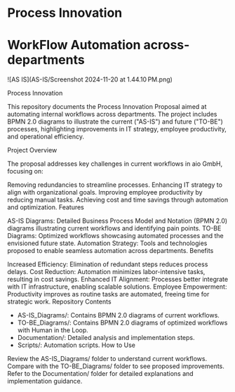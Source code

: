 # Process Innovation
# WorkFlow Automation across-departments

![AS IS](AS-IS/Screenshot 2024-11-20 at 1.44.10 PM.png)


Process Innovation 

This repository documents the Process Innovation Proposal aimed at automating internal workflows across departments. The project includes BPMN 2.0 diagrams to illustrate the current ("AS-IS") and future ("TO-BE") processes, highlighting improvements in IT strategy, employee productivity, and operational efficiency.

Project Overview

The proposal addresses key challenges in current workflows in aio GmbH, focusing on:

Removing redundancies to streamline processes.
Enhancing IT strategy to align with organizational goals.
Improving employee productivity by reducing manual tasks.
Achieving cost and time savings through automation and optimization.
Features

AS-IS Diagrams:
Detailed Business Process Model and Notation (BPMN 2.0) diagrams illustrating current workflows and identifying pain points.
TO-BE Diagrams:
Optimized workflows showcasing automated processes and the envisioned future state.
Automation Strategy:
Tools and technologies proposed to enable seamless automation across departments.
Benefits

Increased Efficiency: Elimination of redundant steps reduces process delays.
Cost Reduction: Automation minimizes labor-intensive tasks, resulting in cost savings.
Enhanced IT Alignment: Processes better integrate with IT infrastructure, enabling scalable solutions.
Employee Empowerment: Productivity improves as routine tasks are automated, freeing time for strategic work.
Repository Contents

* AS-IS_Diagrams/: Contains BPMN 2.0 diagrams of current workflows.
* TO-BE_Diagrams/: Contains BPMN 2.0 diagrams of optimized workflows with Human in the Loop.
* Documentation/: Detailed analysis and implementation steps.
* Scripts/: Automation scripts.
How to Use

Review the AS-IS_Diagrams/ folder to understand current workflows.
Compare with the TO-BE_Diagrams/ folder to see proposed improvements.
Refer to the Documentation/ folder for detailed explanations and implementation guidance.

